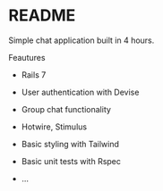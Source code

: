# README

Simple chat application built in 4 hours.

Feautures
* Rails 7

* User authentication with Devise

* Group chat functionality

* Hotwire, Stimulus

* Basic styling with Tailwind

* Basic unit tests with Rspec

* ...
